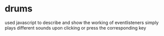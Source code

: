 # drums
used javascript to describe and show the working of eventlisteners
simply plays different sounds upon clicking or press the corresponding key

